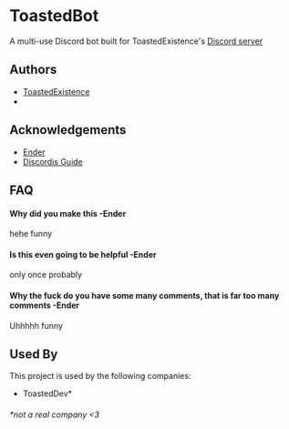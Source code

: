 # ToastedBot

A multi-use Discord bot built for ToastedExistence's [Discord server](https://discord.gg/KvS3HU37NN) 


## Authors

- [ToastedExistence](https://www.github.com/toastedexistence)
- 


## Acknowledgements

 - [Ender](https://www.github.com/theendercore)
 - [Discordjs Guide](https://discordjs.guide)

## FAQ

#### Why did you make this -Ender 

hehe funny

#### Is this even going to be helpful -Ender

only once probably

#### Why the fuck do you have some many comments, that is far too many comments -Ender

Uhhhhh funny

## Used By

This project is used by the following companies:

- ToastedDev*

###### *not a real company <3
